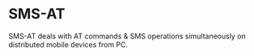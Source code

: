 SMS-AT
======

SMS-AT deals with AT commands &amp; SMS operations simultaneously on distributed mobile devices from PC.